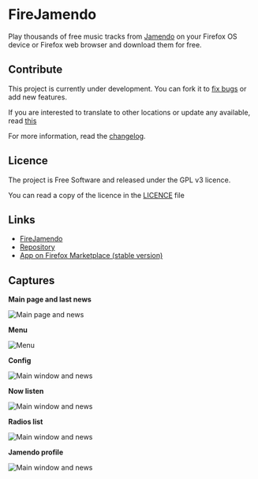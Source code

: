 # FireJamendo

Play thousands of free music tracks from [Jamendo](http://jamendo.com/) on your Firefox OS device or Firefox web browser and download them for free.

## Contribute

This project is currently under development. You can fork it to [fix bugs](https://github.com/son-link/FireJamendo/issues) or add new features.

If you are interested to translate to other locations or update any available, read [this](https://github.com/son-link/FireJamendo/wiki/How-to-translate)

For more information, read the [changelog](https://github.com/son-link/FireJamendo/blob/master/CHANGELOG.md).

## Licence

The project is Free Software and released under the GPL v3 licence.

You can read a copy of the licence in the [LICENCE](https://github.com/son-link/FireJamendo/blob/master/LICENCE) file

## Links

- [FireJamendo](http://son-link.github.io/FireJamendo)
- [Repository](http://github.com/son-link/FireJamendo)
- [App on Firefox Marketplace (stable version)](https://marketplace.firefox.com/app/firejamendo)

## Captures

**Main page and last news**

![Main page and news](https://dl.dropboxusercontent.com/u/58286032/capturas/FireJamendo/main_page_news.png)

**Menu**

![Menu](https://dl.dropboxusercontent.com/u/58286032/capturas/FireJamendo/menu.png)

**Config**

![Main window and news](https://dl.dropboxusercontent.com/u/58286032/capturas/FireJamendo/config.png)

**Now listen**

![Main window and news](https://dl.dropboxusercontent.com/u/58286032/capturas/FireJamendo/now_listen.png)

**Radios list**

![Main window and news](https://dl.dropboxusercontent.com/u/58286032/capturas/FireJamendo/radios.png)

**Jamendo profile**

![Main window and news](https://dl.dropboxusercontent.com/u/58286032/capturas/FireJamendo/profile.png)
